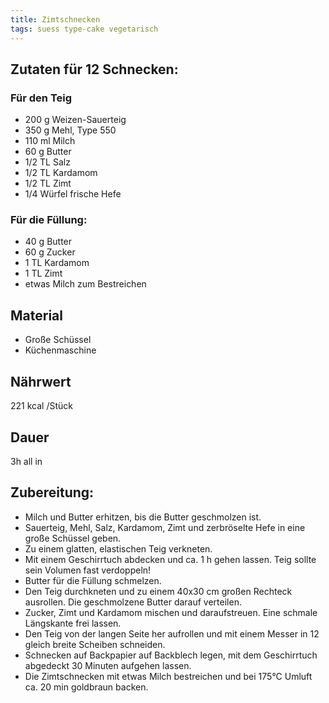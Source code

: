 ```yaml
---
title: Zimtschnecken
tags: suess type-cake vegetarisch 
---
```

## Zutaten für 12 Schnecken: 
### Für den Teig   
* 200 g Weizen-Sauerteig
* 350 g Mehl, Type 550
* 110 ml Milch
* 60 g Butter
* 1/2 TL Salz
* 1/2 TL Kardamom
* 1/2 TL Zimt
* 1/4 Würfel frische Hefe

### Für die Füllung:
* 40 g Butter
* 60 g Zucker
* 1 TL Kardamom
* 1 TL Zimt
* etwas Milch zum Bestreichen

## Material
* Große Schüssel
* Küchenmaschine

## Nährwert
221 kcal /Stück

## Dauer
3h all in

## Zubereitung:
* Milch und Butter erhitzen, bis die Butter geschmolzen ist. 
* Sauerteig, Mehl, Salz, Kardamom, Zimt und zerbröselte Hefe in eine große Schüssel geben. 
* Zu einem glatten, elastischen Teig verkneten. 
* Mit einem Geschirrtuch abdecken und ca. 1 h gehen lassen. Teig sollte sein Volumen fast verdoppeln! 
* Butter für die Füllung schmelzen. 
* Den Teig durchkneten und zu einem 40x30 cm großen Rechteck ausrollen. Die geschmolzene Butter darauf verteilen. 
* Zucker, Zimt und Kardamom mischen und daraufstreuen. Eine schmale Längskante frei lassen.  
* Den Teig von der langen Seite her aufrollen und mit einem Messer in 12 gleich breite Scheiben schneiden.
* Schnecken auf Backpapier auf Backblech legen, mit dem Geschirrtuch abgedeckt 30 Minuten aufgehen lassen.
* Die Zimtschnecken mit etwas Milch bestreichen und bei 175°C Umluft ca. 20 min goldbraun backen.